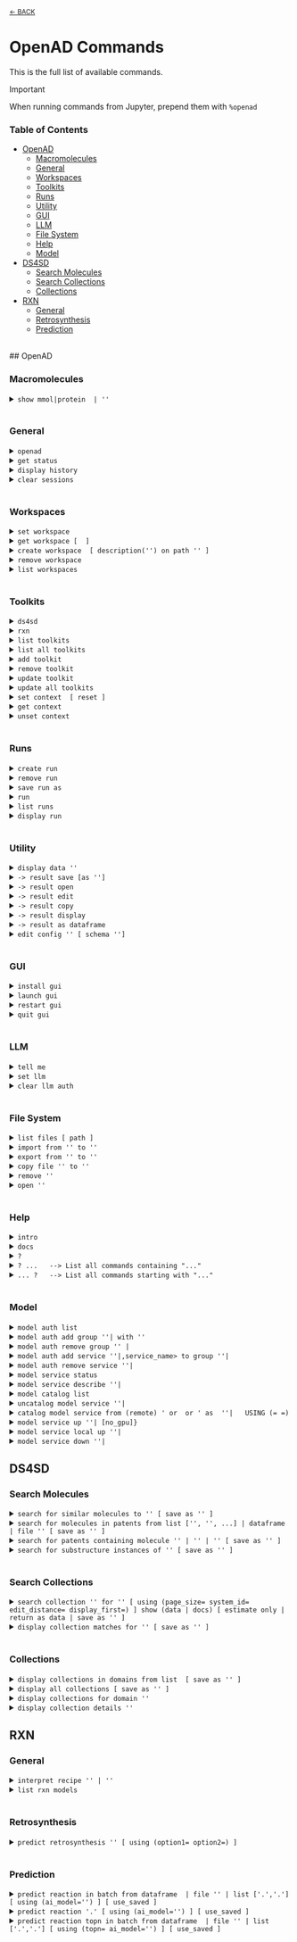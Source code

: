 <sub>[&larr; BACK](./README.md#openad)</sub>

<!--

DO NOT EDIT
-----------
This file is auto-generated.
To update it, consult instructions:
https://github.com/acceleratedscience/open-ad-toolkit/tree/main/docs

-->

# OpenAD Commands

This is the full list of available commands.

> [!IMPORTANT]
> When running commands from Jupyter, prepend them with `%openad`

### Table of Contents
- [OpenAD](#openad)
  - [Macromolecules](#macromolecules)
  - [General](#general)
  - [Workspaces](#workspaces)
  - [Toolkits](#toolkits)
  - [Runs](#runs)
  - [Utility](#utility)
  - [GUI](#gui)
  - [LLM](#llm)
  - [File System](#file-system)
  - [Help](#help)
  - [Model](#model)
- [DS4SD](#ds4sd)
  - [Search Molecules](#search-molecules)
  - [Search Collections](#search-collections)
  - [Collections](#collections)
- [RXN](#rxn)
  - [General](#general)
  - [Retrosynthesis](#retrosynthesis)
  - [Prediction](#prediction)


<br>
## OpenAD

### Macromolecules

<details markdown="block" class="cmd-wrap">
<summary markdown="block"><code>show mmol|protein <fasta> | '<pdb_id>'</code></summary>

> Launch the molecule viewer to visualize your macromolecule and inspect its properties. <br> 
> 
> Examples: <br> 
> - Show a protein by its PDBe ID: <br> 
>   `show mmol '2g64'` <br> 
> 
> - Show a protein by its FASTA string: <br> 
>   `show protein MAKWVCKICGYIYDEDAGDPDNGISPGTKFEELPDDWVCPICGAPKSEFEKLED` <br>

</details>

<br>

### General

<details markdown="block" class="cmd-wrap">
<summary markdown="block"><code>openad</code></summary>

> Display the openad splash screen. <br>

</details>

<details markdown="block" class="cmd-wrap">
<summary markdown="block"><code>get status</code></summary>

> Display the currently selected workspace and toolkit. <br>

</details>

<details markdown="block" class="cmd-wrap">
<summary markdown="block"><code>display history</code></summary>

> Display the last 30 commands run in your current workspace. <br>

</details>

<details markdown="block" class="cmd-wrap">
<summary markdown="block"><code>clear sessions</code></summary>

> Clear any other sessions that may be running. <br>

</details>

<br>

### Workspaces

<details markdown="block" class="cmd-wrap">
<summary markdown="block"><code>set workspace <workspace_name></code></summary>

> Change the current workspace. <br>

</details>

<details markdown="block" class="cmd-wrap">
<summary markdown="block"><code>get workspace [ <workspace_name> ]</code></summary>

> Display details a workspace. When no workspace name is passed, details of your current workspace are displayed. <br>

</details>

<details markdown="block" class="cmd-wrap">
<summary markdown="block"><code>create workspace <workspace_name> [ description('<description>') on path '<path>' ]</code></summary>

> Create a new workspace with an optional description and path. <br>

</details>

<details markdown="block" class="cmd-wrap">
<summary markdown="block"><code>remove workspace <workspace_name></code></summary>

> Remove a workspace from your registry. Note that this doesn't remove the workspace's directory. <br>

</details>

<details markdown="block" class="cmd-wrap">
<summary markdown="block"><code>list workspaces</code></summary>

> Lists all your workspaces. <br>

</details>

<br>

### Toolkits

<details markdown="block" class="cmd-wrap">
<summary markdown="block"><code>ds4sd</code></summary>

> Display the splash screen for the DS4SD toolkit. <br>

</details>

<details markdown="block" class="cmd-wrap">
<summary markdown="block"><code>rxn</code></summary>

> Display the splash screen for the RXN toolkit. <br>

</details>

<details markdown="block" class="cmd-wrap">
<summary markdown="block"><code>list toolkits</code></summary>

> List all installed toolkits. To see all available toolkits, run `list all toolkits`. <br>

</details>

<details markdown="block" class="cmd-wrap">
<summary markdown="block"><code>list all toolkits</code></summary>

> List all available toolkits. <br>

</details>

<details markdown="block" class="cmd-wrap">
<summary markdown="block"><code>add toolkit <toolkit_name></code></summary>

> Install a toolkit. <br>

</details>

<details markdown="block" class="cmd-wrap">
<summary markdown="block"><code>remove toolkit <toolkit_name></code></summary>

> Remove a toolkit from the registry. <br> 
> 
> <b>Note:</b> This doesn't delete the toolkit code. If the toolkit is added again, a backup of the previous install is created in the toolkit directory at `~/.openad/toolkits`. <br>

</details>

<details markdown="block" class="cmd-wrap">
<summary markdown="block"><code>update toolkit <toolkit_name></code></summary>

> Update a toolkit with the latest version. It is recommended to do this on a regular basis. <br>

</details>

<details markdown="block" class="cmd-wrap">
<summary markdown="block"><code>update all toolkits</code></summary>

> Update all installed toolkits with the latest version. Happens automatically whenever OpenAD is updated to a new version. <br>

</details>

<details markdown="block" class="cmd-wrap">
<summary markdown="block"><code>set context <toolkit_name> [ reset ]</code></summary>

> Set your context to the chosen toolkit. By setting the context, the selected toolkit functions become available to you. The optional parameter `reset` can be used to reset your login information. <br>

</details>

<details markdown="block" class="cmd-wrap">
<summary markdown="block"><code>get context</code></summary>

> Display the currently selected toolkit. <br>

</details>

<details markdown="block" class="cmd-wrap">
<summary markdown="block"><code>unset context</code></summary>

> Exit your toolkit context. You will no longer have access to toolkit-specific functions. <br>

</details>

<br>

### Runs

<details markdown="block" class="cmd-wrap">
<summary markdown="block"><code>create run</code></summary>

> Start recording a run. <br>

</details>

<details markdown="block" class="cmd-wrap">
<summary markdown="block"><code>remove run <run_name></code></summary>

> remove a run. <br>

</details>

<details markdown="block" class="cmd-wrap">
<summary markdown="block"><code>save run as <run_name></code></summary>

> Stop recording a run and save it. <br>

</details>

<details markdown="block" class="cmd-wrap">
<summary markdown="block"><code>run <run_name></code></summary>

> Execute a previously recorded run. This will execute every command and continue regardless of any failures. <br>

</details>

<details markdown="block" class="cmd-wrap">
<summary markdown="block"><code>list runs</code></summary>

> List all runs saved in the current workspace. <br>

</details>

<details markdown="block" class="cmd-wrap">
<summary markdown="block"><code>display run <run_name></code></summary>

> Display the commands stored in a certain run. <br>

</details>

<br>

### Utility

<details markdown="block" class="cmd-wrap">
<summary markdown="block"><code>display data '<filename.csv>'</code></summary>

> Display data from a csv file. <br>

</details>

<details markdown="block" class="cmd-wrap">
<summary markdown="block"><code>-> result save [as '<filename.csv>']</code></summary>

> Save table data to csv file. <br>

</details>

<details markdown="block" class="cmd-wrap">
<summary markdown="block"><code>-> result open</code></summary>

> Explore table data in the browser. <br> 
>         if you append `-d` to the end of the command `result open -d` display will result to data viewer. <br>

</details>

<details markdown="block" class="cmd-wrap">
<summary markdown="block"><code>-> result edit</code></summary>

> Edit table data in the browser. <br> 
>         if you append `-d` to the end of the command `result open -d` display will result to data viewer. <br>

</details>

<details markdown="block" class="cmd-wrap">
<summary markdown="block"><code>-> result copy</code></summary>

> Copy table data to clipboard, formatted for spreadheet. <br>

</details>

<details markdown="block" class="cmd-wrap">
<summary markdown="block"><code>-> result display</code></summary>

> Display the result in the CLI. <br> 
> 
>         if you append `-d` to the end of the command `result open -d` display will result to data viewer. <br>

</details>

<details markdown="block" class="cmd-wrap">
<summary markdown="block"><code>-> result as dataframe</code></summary>

> Return the result as dataframe (only for Jupyter Notebook) <br>

</details>

<details markdown="block" class="cmd-wrap">
<summary markdown="block"><code>edit config '<json_config_file>' [ schema '<schema_file>']</code></summary>

> Edit any JSON file in your workspace directly from the CLI. If a schema is specified, it will be used for validation and documentation. <br>

</details>

<br>

### GUI

<details markdown="block" class="cmd-wrap">
<summary markdown="block"><code>install gui</code></summary>

> Install the OpenAD GUI (graphical user interface). <br> 
> 
> The graphical user interface allows you to browse your workspace and visualize your datasets and molecules. <br>

</details>

<details markdown="block" class="cmd-wrap">
<summary markdown="block"><code>launch gui</code></summary>

> Launch the OpenAD GUI (graphical user interface). <br>

</details>

<details markdown="block" class="cmd-wrap">
<summary markdown="block"><code>restart gui</code></summary>

> Terminate and then restart the GUI server. <br>

</details>

<details markdown="block" class="cmd-wrap">
<summary markdown="block"><code>quit gui</code></summary>

> Terminate the GUI server. <br>

</details>

<br>

### LLM

<details markdown="block" class="cmd-wrap">
<summary markdown="block"><code>tell me <how to do xyz></code></summary>

> Ask your AI assistant how to do anything in OpenAD. <br>

</details>

<details markdown="block" class="cmd-wrap">
<summary markdown="block"><code>set llm  <language_model_name></code></summary>

> Set the target language model name for the `tell me` command. <br>

</details>

<details markdown="block" class="cmd-wrap">
<summary markdown="block"><code>clear llm auth</code></summary>

> Clear the language model's authentication file. <br>

</details>

<br>

### File System

<details markdown="block" class="cmd-wrap">
<summary markdown="block"><code>list files [ path ]</code></summary>

> List al directories and files in your current workspace. <br>

</details>

<details markdown="block" class="cmd-wrap">
<summary markdown="block"><code>import from '<external_source_file>' to '<workspace_file>'</code></summary>

> Import a file from outside OpenAD into your current workspace. <br>

</details>

<details markdown="block" class="cmd-wrap">
<summary markdown="block"><code>export from '<workspace_file>' to '<external_file>'</code></summary>

> Export a file from your current workspace to anywhere on your hard drive. <br>

</details>

<details markdown="block" class="cmd-wrap">
<summary markdown="block"><code>copy file '<workspace_file>' to '<other_workspace_name>'</code></summary>

> Export a file from your current workspace to another workspace. <br>

</details>

<details markdown="block" class="cmd-wrap">
<summary markdown="block"><code>remove '<filename>'</code></summary>

> Remove a file from your current workspace. <br>

</details>

<details markdown="block" class="cmd-wrap">
<summary markdown="block"><code>open '<filename>'</code></summary>

> Open a file or dataframe in an iframe  <br> 
> 
> Examples: <br> 
> - `open 'base_molecules.sdf'` <br> 
> - `open my_dataframe` <br>

</details>

<br>

### Help

<details markdown="block" class="cmd-wrap">
<summary markdown="block"><code>intro</code></summary>

> Display an introduction to the OpenAD CLI. <br>

</details>

<details markdown="block" class="cmd-wrap">
<summary markdown="block"><code>docs</code></summary>

> Open the documentation webpage. <br>

</details>

<details markdown="block" class="cmd-wrap">
<summary markdown="block"><code>?</code></summary>

> List all available commands. <br>

</details>

<details markdown="block" class="cmd-wrap">
<summary markdown="block"><code>? ...<soft>   --> List all commands containing "..."</soft></code></summary>

> 

</details>

<details markdown="block" class="cmd-wrap">
<summary markdown="block"><code>... ?<soft>   --> List all commands starting with "..."</soft></code></summary>

> 

</details>

<br>

### Model

<details markdown="block" class="cmd-wrap">
<summary markdown="block"><code>model auth list</code></summary>

> show authentication group mapping <br>

</details>

<details markdown="block" class="cmd-wrap">
<summary markdown="block"><code>model auth add group '<auth_group>'|<auth_group> with '<api_key>'</code></summary>

> add an authentication group for model services to use <br>

</details>

<details markdown="block" class="cmd-wrap">
<summary markdown="block"><code>model auth remove group '<auth_group>' | <auth_group></code></summary>

> remove an authentication group <br>

</details>

<details markdown="block" class="cmd-wrap">
<summary markdown="block"><code>model auth add service '<service_name>'|,service_name> to group '<auth_group>'|<auth_group></code></summary>

> Attach an authentication group to a model service <br>

</details>

<details markdown="block" class="cmd-wrap">
<summary markdown="block"><code>model auth remove service '<service_name>'|<service_name></code></summary>

> Detatch an authentication group from a model service <br>

</details>

<details markdown="block" class="cmd-wrap">
<summary markdown="block"><code>model service status</code></summary>

> Get the status of currently cataloged services <br>

</details>

<details markdown="block" class="cmd-wrap">
<summary markdown="block"><code>model service describe '<service_name>'|<service_name></code></summary>

> get the configuration of a service <br>

</details>

<details markdown="block" class="cmd-wrap">
<summary markdown="block"><code>model catalog list</code></summary>

> get the list of currently cataloged services <br>

</details>

<details markdown="block" class="cmd-wrap">
<summary markdown="block"><code>uncatalog model service '<service_name>'|<service_name></code></summary>

> uncatalog a model service  <br> 
> 
>  Example:  <br> 
> `uncatalog model service 'gen'` <br>

</details>

<details markdown="block" class="cmd-wrap">
<summary markdown="block"><code>catalog model service from (remote) '<path> or <github> or <service_url>' as  '<service_name>'|<service_name>   USING (<parameter>=<value> <parameter>=<value>)</code></summary>

> catalog a model service from a path or github or remotely from an existing OpenAD service. <br> 
> (USING) optional headers parameters for communication with service backend. <br> 
> If you are cataloging a service using a model defined in a directory, provide the absolute ` <path> ` of that directory in quotes. <br> 
> 
> The following options require the `remote` option be declared. <br> 
> 
> If you are cataloging a service using a model defined in github repository, provide the absolute ` <github> ` of that github directory quotes. <br> 
> 
> If you are cataloging a remote service on a ip address and port provide the remote services ipaddress and port in quoted string e.g. `'0.0.0.0:8080'` <br> 
> 
> `service_name`: this is the name of the service as you will define it for your usage. e.g `prop` short for properties.  <br> 
> 
> USING Parameters: <br> 
> 
> If using a hosted service the following parameters must be supplied: <br> 
> -`Inference-Service`: this is the name of the inference service that is hosted, it is a required parameter if cataloging a remote service. <br> 
> An authorization parameter is always required if cataloging a hosted service, either Auhtorisation group (`auth_group`) or Authorisation bearer_token/api_key (`Authorization`): <br> 
> -`auth_group`: this is the name of an authorization group which contains the api_key linked to the service access. This can only be used if `Authorization` is not also defined. <br> 
> OR <br> 
> -`Authorization`: this parameter is designed to be used when a `auth_group` is not defined. <br> 
> 
> Example: <br> 
> 
> Skypilot Deployment <br> 
> -`catalog model service from 'git@github.com:acceleratedscience/generation_inference_service.git' as 'gen'` <br> 
> 
> Service using a authentication group  <br> 
> -`catalog model service from remote '<service_url>' as  molf  USING (Inference-Service=molformer  )` <br> 
> ` model auth add service 'molf' to group 'default'` <br> 
> 
> Single Authorisation Service <br> 
> -`openad catalog model service from remote '<service_URL>' as 'gen' USING (Inference-Service=generation Authorization='<api_key>')` <br> 
> 
> Catalog a remote service shared with you: <br> 
> -`catalog model service from remote 'http://54.235.3.243:30001' as gen` <br>

</details>

<details markdown="block" class="cmd-wrap">
<summary markdown="block"><code>model service up '<service_name>'|<service_name> [no_gpu]}</code></summary>

> launches a cataloged model service when it was cataloged as a self managed service from a directory or github repository. <br> 
> If you do not want to launch a service with GPU you should specify `no_gpu` at the end of the command. <br> 
> Examples: <br> 
> 
> -`model service up gen` <br> 
> 
> -`model service up 'gen'` <br> 
> 
> -`model service up gen no_gpu` <br>

</details>

<details markdown="block" class="cmd-wrap">
<summary markdown="block"><code>model service local up '<service_name>'|<service_name></code></summary>

> Launches a model service locally. <br> 
> 
>             Example: <br> 
>               ` model service local up gen` <br>

</details>

<details markdown="block" class="cmd-wrap">
<summary markdown="block"><code>model service down '<service_name>'|<service_name></code></summary>

> Bring down a model service   <br> 
>  Examples:  <br> 
> 
> `model service down gen`  <br> 
> 
> `model service down 'gen'`  <br>

</details>

## DS4SD


### Search Molecules

<details markdown="block" class="cmd-wrap">
<summary markdown="block"><code>search for similar molecules to '<smiles>' [ save as '<filename.csv>' ]</code></summary>

> Search for molecules that are similar to the provided molecule or molecule substructure as provided in the `<smiles_string>`. <br> 
> 
> Use the `save as` clause to save the results as a csv file in your current workspace. <br> 
> 
> Example: <br> 
> `search for similar molecules to 'C1(C(=C)C([O-])C1C)=O'` <br>

</details>

<details markdown="block" class="cmd-wrap">
<summary markdown="block"><code>search for molecules in patents from list ['<patent1>', '<patent2>', ...] | dataframe <dataframe_name> | file '<filename.csv>' [ save as '<filename.csv>' ]</code></summary>

> Search for molecules mentioned in a defined list of patents. When sourcing patents from a CSV or DataFrame, there must be column named "PATENT ID" or "patent id". <br> 
> 
> Use the `save as` clause to save the results as a csv file in your current workspace. <br> 
> 
> Example: <br> 
> `search for molecules in patents from list ['CN108473493B','US20190023713A1']` <br>

</details>

<details markdown="block" class="cmd-wrap">
<summary markdown="block"><code>search for patents containing molecule '<smiles>' | '<inchi>' | '<inchikey>' [ save as '<filename.csv>' ]</code></summary>

> Search for mentions of a specified molecules in registered patents. The queried molecule can be described as a SMILES string, InChI or InChiKey. <br> 
> 
> Use the `save as` clause to save the results as a csv file in your current workspace. <br> 
> 
> Example: <br> 
> `search for patents containing molecule 'CC(C)(c1ccccn1)C(CC(=O)O)Nc1nc(-c2c[nH]c3ncc(Cl)cc23)c(C#N)cc1F'` <br>

</details>

<details markdown="block" class="cmd-wrap">
<summary markdown="block"><code>search for substructure instances of '<smiles>' [ save as '<filename.csv>' ]</code></summary>

> Search for molecules by substructure, as defined by the `<smiles_string>`. <br> 
> 
> Use the `save as` clause to save the results as a csv file in your current workspace. <br> 
> 
> Example: <br> 
> `search for substructure instances of 'C1(C(=C)C([O-])C1C)=O' save as 'my_mol'` <br>

</details>

<br>

### Search Collections

<details markdown="block" class="cmd-wrap">
<summary markdown="block"><code>search collection '<collection_name_or_key>' for '<search_string>' [ using (page_size=<int> system_id=<system_id> edit_distance=<integer> display_first=<integer>) ] show (data | docs) [ estimate only | return as data | save as '<filename.csv>' ]</code></summary>

> Performs a document search of the Deep Search repository based on a given collection. The required `using` clause specifies the collection to search. Use `estimate only` to return only the potential number of hits. <br> 
> 
> Parameters: <br> 
> - `<collection_name_or_key>` The name or index key for a collection. Use the command `display all collections` to list available collections. <br> 
> - `<search_string>` The search string for the search. <br> 
> 
> The `<search_string>` supports elastic search string query syntax: <br> 
> - `+` Signifies AND operation. <br> 
> - `|` Signifies OR operation. <br> 
> - `-` Negates a single token. <br> 
> - `\"` Wraps a number of tokens to signify a phrase for searching. <br> 
> - `*` At the end of a term -> signifies a prefix query <br> 
> - `(` & `)` Signifies precedence <br> 
> - `~N` After a word -> signifies edit distance (fuzziness) <br> 
> - `~N` After a phrase -> signifies slop amount <br> 
> 
> Options for the `using` clause: <br> 
>   > **Note:** The `using` clause requires all enclosed parameters to be defined in the same order as listed below. <br> 
> 
> - `page_size=<integer>` Result pagination, the default is None. <br> 
> - `system_id=<system_id>` System cluster id, the default is 'default'. <br> 
> - `edit_distance=<integer>` (0-5) Sets the search word span criteria for key words for document searches, the default is 5. When set to 0, no snippets will be be returned. <br> 
> - `display_first=<integer>` When set, the displayed result set will be truncated at the given number. <br> 
> 
> Clauses: <br> 
> - `show (data | docs)`: <br> 
>     - `data` Display structured data from within the documents. <br> 
>     - `docs` Display document context and preview snippet. <br> 
>     Both can be combined in a single command, e.g. `show (data docs)` <br> 
> - `estimate only` Determine the potential number of hits. <br> 
> - `return as data` For Notebook or API mode. Removes all styling from the Pandas DataFrame, ready for further processing. <br> 
> 
> Examples: <br> 
> - Look for documents that contain discussions on power conversion efficiency: <br> 
> `search collection 'arxiv-abstract' for 'ide(\"power conversion efficiency\" OR PCE) AND organ*' using ( edit_distance=20 system_id=default) show (docs)` <br> 
> 
> - Search the PubChem archive for 'Ibuprofen' and display related molecules' data: <br> 
> `search collection 'pubchem' for 'Ibuprofen' show (data)` <br> 
> 
> - Search for patents which mention a specific smiles molecule: <br> 
> `search collection 'patent-uspto' for '\"smiles#ccc(coc(=o)cs)(c(=o)c(=o)cs)c(=o)c(=o)cs\"' show (data)` <br>

</details>

<details markdown="block" class="cmd-wrap">
<summary markdown="block"><code>display collection matches for '<search_string>' [ save as '<filename.csv>' ]</code></summary>

> Search all collections for documents that contain a given Deep Search `<search_string>`. This is useful when narrowing down document collection(s) for subsequent search. You can use the `<index_key>` from the returned table in your next search. <br> 
> 
> Use the `save as` clause to save the results as a csv file in your current workspace. <br> 
> 
> Example: <br> 
> `display collection matches for 'Ibuprofen'` <br>

</details>

<br>

### Collections

<details markdown="block" class="cmd-wrap">
<summary markdown="block"><code>display collections in domains from list <list_of_domains> [ save as '<filename.csv>' ]</code></summary>

> Display collections that belong to the listed domains. <br> 
> 
> Use the `save as` clause to save the results as a csv file in your current workspace. <br> 
> 
> Use the command `display all collections` to find available domains. <br> 
> 
> Example: <br> 
> `display collections in domains from list ['Scientific Literature']` <br>

</details>

<details markdown="block" class="cmd-wrap">
<summary markdown="block"><code>display all collections [ save as '<filename.csv>' ]</code></summary>

> Display all available collections in Deep Search. <br> 
> 
> Use the `save as` clause to save the results as a csv file in your current workspace. <br>

</details>

<details markdown="block" class="cmd-wrap">
<summary markdown="block"><code>display collections for domain '<domain_name>'</code></summary>

> Display the available collections in a given Deep Search domain. <br> 
> 
> Use the command `display all collections` to find available domains. <br> 
> 
> Example: <br> 
> `display collections for domain 'Business Insights'` <br>

</details>

<details markdown="block" class="cmd-wrap">
<summary markdown="block"><code>display collection details '<collection_name_or_key>'</code></summary>

> Display the details for a specified collection. You can specify a collection by its name or key. <br> 
> 
> Use the command `display all collections` to list available collections. <br> 
> 
> Example: <br> 
> `display collection details 'Patents from USPTO'` <br>

</details>

## RXN


### General

<details markdown="block" class="cmd-wrap">
<summary markdown="block"><code>interpret recipe '<recipe_paragraph>' | '<txt_filename>'</code></summary>

> Build a ordered list of actions interpreted from a provided text-based recipe. The recipe can be provided as a string or as a text file from your current workspace. <br> 
> 
> Examples: <br> 
> - `interpret recipe 'my_recipe.txt'` <br> 
> - `interpret recipe 'A solution of ((1S,2S)-1-{[(methoxymethyl-biphenyl-4-yl)-(2-pyridin-2-yl-cyclopropanecarbonyl)-amino]-methyl}-2-methyl-butyl)-carbamic acid tert-butyl ester (25 mg, 0.045 mmol) and dichloromethane (4 mL) was treated with a solution of HCl in dioxane (4 N, 0.5 mL) and the resulting reaction mixture was maintained at room temperature for 12 h. The reaction was then concentrated to dryness to afford (1R,2R)-2-pyridin-2-yl-cyclopropanecarboxylic acid ((2S,3S)-2-amino-3-methylpentyl)-(methoxymethyl-biphenyl-4-yl)-amide (18 mg, 95% yield) as a white solid.'` <br>

</details>

<details markdown="block" class="cmd-wrap">
<summary markdown="block"><code>list rxn models</code></summary>

> Lists all RXN AI models currently available. <br>

</details>

<br>

### Retrosynthesis

<details markdown="block" class="cmd-wrap">
<summary markdown="block"><code>predict retrosynthesis '<smiles>' [ using (option1=<value> option2=<value>) ]</code></summary>

> Perform a retrosynthesis route prediction on a molecule. <br> 
> 
> RXN was trained on more than 3 million chemical reactions, derived from publicly available patents. Since then, the Molecular Transformer has outperformed all data-driven models, achieving more than 90% accuracy on forward chemical reaction predictions (reactants + reagents to products) <br> 
> 
>   > **Note:** The `using` clause requires all enclosed parameters to be defined in the same order as listed below. <br> 
> 
> Optional Parameters that can be specified in the `using` clause: <br> 
> - `availability_pricing_threshold=<int>` Maximum price in USD per g/ml of compounds. Default: no threshold. <br> 
> - `available_smiles='<smiles>.<smiles>.<smiles>'` List of molecules available as precursors, delimited with a period. <br> 
> - `exclude_smiles='<smiles>.<smiles>.<smiles>'` List of molecules to exclude from the set of precursors, delimited with a period. <br> 
> - `exclude_substructures='<smiles>.<smiles>.<smiles>'` List of substructures to exclude from the set of precursors, delimited with a period. <br> 
> - `exclude_target_molecule=<boolean>` Excluded target molecule. The default is True <br> 
> - `fap=<float>` Every retrosynthetic step is evaluated with the FAP, and is only retained when forward confidence is greater than the FAP value. The default is 0.6. <br> 
> - `max_steps=<int>` The maximum number steps in the results. The default is 3. <br> 
> - `nbeams=<int>` The maximum number of beams exploring the hypertree. The default is 10. <br> 
> - `pruning_steps=<int>` The number of steps to prune a hypertree. The default is 2. <br> 
> - `ai_model='<model_name>'` What model to use. Use the command `list rxn models` to list all available models. The default is '2020-07-01'. <br> 
> 
> There are different models available for use with this command including: '12class-tokens-2021-05-14', '2019-09-12', '2020-04-24', '2020-07-01', '2020-07-31', 'aizynth-2020-06-11', 'disconnection-aware-2022-06-24', 'enzymatic-2021-04-16', 'enzymatic-2022-05-31', 'sulfonium-2020-10-27' <br> 
> 
> Examples: <br> 
> `predict retrosynthesis 'BrCCc1cccc2c(Br)c3ccccc3cc12' using (max_steps=3)` <br> 
> 
> `predict retrosynthesis  'BrCCc1cccc2c(Br)c3ccccc3cc12' using (max_steps=6 ai_model='12class-tokens-2021-05-14' ) ` <br>

</details>

<br>

### Prediction

<details markdown="block" class="cmd-wrap">
<summary markdown="block"><code>predict reaction in batch from dataframe <dataframe_name> | file '<filename.csv>' | list ['<smiles>.<smiles>','<smiles>.<smiles>'] [ using (ai_model='<ai_model>') ] [ use_saved ]</code></summary>

> Run a batch of reaction predictions. The provided list of reactions can be specified as a DataFrame, a CSV file from your current workspace or a list of strings. When proving a DataFrame or CSV file, we will look for the "reactions" column. <br> 
> 
> Reactions are defined by combining two SMILES strings delimited by a period. For example: `'BrBr.c1ccc2cc3ccccc3cc2c1'` <br> 
> 
> Optional Parameters that can be specified in the `using` clause: <br> 
> - `ai_model='<model_name>'` What model to use. Use the command `list rxn models` to list all available models. The default is '2020-07-01'. <br> 
> 
> You can reuse previously generated results by appending the optional `use_saved` clause. This will reuse the results of a previously run command with the same parameters, if available. <br> 
> 
> Examples: <br> 
> - `predict reaction in batch from list ['BrBr.c1ccc2cc3ccccc3cc2c1CCO' , 'BrBr.c1ccc2cc3ccccc3cc2c1']` <br> 
> - `predict reaction in batch from list ['BrBr.c1ccc2cc3ccccc3cc2c1CCO' , 'BrBr.c1ccc2cc3ccccc3cc2c1'] use_saved` <br>

</details>

<details markdown="block" class="cmd-wrap">
<summary markdown="block"><code>predict reaction '<smiles>.<smiles>' [ using (ai_model='<ai_model>') ] [ use_saved ]</code></summary>

> Predict the reaction between two molecules. <br> 
> 
> Reactions are defined by combining two SMILES strings delimited by a period. For example: `'BrBr.c1ccc2cc3ccccc3cc2c1'` <br> 
> 
> Optional Parameters that can be specified in the `using` clause: <br> 
> - `ai_model='<model_name>'` What model to use. Use the command `list rxn models` to list all available models. The default is '2020-07-01'. <br> 
> 
> You can reuse previously generated results by appending the optional `use_saved` clause. This will reuse the results of a previously run command with the same parameters, if available. <br> 
> 
> Examples: <br> 
> - `predict reaction 'BrBr.c1ccc2cc3ccccc3cc2c1CCO'` <br> 
> - `predict reaction 'BrBr.c1ccc2cc3ccccc3cc2c1CCO' use_saved` <br>

</details>

<details markdown="block" class="cmd-wrap">
<summary markdown="block"><code>predict reaction topn in batch from dataframe <dataframe_name> | file '<filename.csv>' | list ['<smiles>.<smiles>','<smiles>.<smiles>'] [ using (topn=<integer> ai_model='<ai_model>') ] [ use_saved ]</code></summary>

> Run a batch of reaction predictions for topn. The provided list of reactions can be specified as a DataFrame, a CSV file from your current workspace or a list of strings. When proving a DataFrame or CSV file, we will look for the "reactions" column. <br> 
> 
> Reactions are defined by combining two SMILES strings delimited by a period. For example: `'BrBr.c1ccc2cc3ccccc3cc2c1'` <br> 
> 
> Optional Parameters that can be specified in the `using` clause: <br> 
> - `ai_model='<model_name>'` What model to use. Use the command `list rxn models` to list all available models. The default is '2020-07-01'. <br> 
> - `topn=<integer>` Defined the number of results being returned. The default value is 3. <br> 
> 
> You can reuse previously generated results by appending the optional `use_saved` clause. This will reuse the results of a previously run command with the same parameters, if available. <br> 
> 
> Examples: <br> 
> - `predict reaction topn in batch from list ['BrBr.c1ccc2cc3ccccc3cc2c1CCO' , 'BrBr.c1ccc2cc3ccccc3cc2c1']` <br> 
> - `predict reaction topn in batch from list ['BrBr.c1ccc2cc3ccccc3cc2c1CCO' , 'BrBr.c1ccc2cc3ccccc3cc2c1'] using (topn=6)` <br> 
> - `predict reaction topn in batch from list ['BrBr.c1ccc2cc3ccccc3cc2c1CCO' , 'BrBr.c1ccc2cc3ccccc3cc2c1'] use_saved ` <br>

</details>

